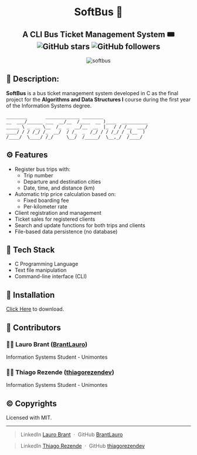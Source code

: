 <h1 align="center">SoftBus 🚌 </h1>

<h2 align="center" >
    A CLI Bus Ticket Management System 🎟️<br>
    <img alt="GitHub stars" src="https://img.shields.io/github/stars/BrantLauro/SoftBus?style=social">
    <img alt="GitHub followers" src="https://img.shields.io/github/followers/BrantLauro?label=Follow%20me%20%3A%29&style=social">
</h2>
<p align="center">
    <img alt="softbus" src="https://github.com/user-attachments/assets/b84152b1-fe9f-407f-ae12-74ce168ed220">
</p>

## 💭 Description:

**SoftBus** is a bus ticket management system developed in C as the final project for the **Algorithms and Data Structures I** course during the first year of the Information Systems degree.

```
________       _____________ ________                 
__  ___/______ ___  __/__  /____  __ )____  __________
_____ \ _  __ \__  /_  _  __/__  __  |_  / / /__  ___/
____/ / / /_/ /_  __/  / /_  _  /_/ / / /_/ / _(__  ) 
/____/  \____/ /_/     \__/  /_____/  \__,_/  /____/  
```

## ⚙️ Features

- Register bus trips with:
  - Trip number
  - Departure and destination cities
  - Date, time, and distance (km)
- Automatic trip price calculation based on:
  - Fixed boarding fee
  - Per-kilometer rate
- Client registration and management
- Ticket sales for registered clients
- Search and update functions for both trips and clients
- File-based data persistence (no database)

## 🔧 Tech Stack

- C Programming Language
- Text file manipulation
- Command-line interface (CLI)


## 🚀 Installation

[Click Here](https://github.com/BrantLauro/SoftBus/releases/) to download.


## 👥 Contributors

### 🧑‍💻 Lauro Brant ([BrantLauro](https://github.com/BrantLauro))
Information Systems Student - Unimontes  

### 🧑‍💻 Thiago Rezende ([thiagorezendev](https://github.com/thiagorezendev))  
Information Systems Student - Unimontes 

## ©️ Copyrights

Licensed with MIT.

---

> LinkedIn [Lauro Brant](https://www.linkedin.com/in/lauro-brant-4858861b3/) &nbsp;&middot;&nbsp;
> GitHub [BrantLauro](https://github.com/BrantLauro) &nbsp;

> LinkedIn [Thiago Rezende](https://www.linkedin.com/in/thiago-rezende-398707248/) &nbsp;&middot;&nbsp;
> GitHub [thiagorezendev](https://github.com/thiagorezendev) &nbsp;

